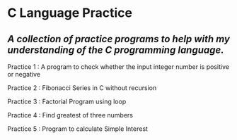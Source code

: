 # C Language Practice 

## *A collection of practice programs to help with my understanding of the C programming language.*

Practice 1 : A program to check whether the input integer number is positive or negative

Practice 2 : Fibonacci Series in C without recursion

Practice 3 : Factorial Program using loop

Practice 4 : Find greatest of three numbers

Practice 5 : Program to calculate Simple Interest
